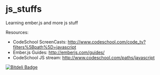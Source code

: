 js_stuffs
=========

Learning ember.js and more js stuff

Resources:

- CodeSchool ScreenCasts: http://www.codeschool.com/code_tv?filters%5Bpath%5D=javascript
- Ember.js Guides: http://emberjs.com/guides/
- CodeSchool JS stream: http://www.codeschool.com/paths/javascript



[![Bitdeli Badge](https://d2weczhvl823v0.cloudfront.net/szines/js_stuffs/trend.png)](https://bitdeli.com/free "Bitdeli Badge")


